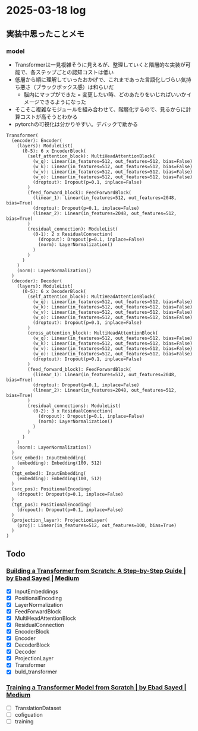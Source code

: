 # 2025-03-18 log

## 実装中思ったことメモ
### model
- Transformerは一見複雑そうに見えるが、整理していくと階層的な実装が可能で、各ステップごとの認知コストは低い
- 低層から順に理解していったおかげで、これまであった言語化しづらい気持ち悪さ（ブラックボックス感）は和らいだ
    - 脳内にマップができた = 変更したい時、どのあたりをいじればいいかイメージできるようになった
- そこそこ複雑なモジュールを組み合わせて、階層化するので、見るからに計算コストが高そうとわかる
- pytorchの可視化は分かりやすい。デバックで助かる
```
Transformer(
  (encoder): Encoder(
    (layers): ModuleList(
      (0-5): 6 x EncoderBlock(
        (self_attention_block): MultiHeadAttentionBlock(
          (w_q): Linear(in_features=512, out_features=512, bias=False)
          (w_k): Linear(in_features=512, out_features=512, bias=False)
          (w_v): Linear(in_features=512, out_features=512, bias=False)
          (w_o): Linear(in_features=512, out_features=512, bias=False)
          (droptout): Dropout(p=0.1, inplace=False)
        )
        (feed_forward_block): FeedForwardBlock(
          (linear_1): Linear(in_features=512, out_features=2048, bias=True)
          (droptou): Dropout(p=0.1, inplace=False)
          (linear_2): Linear(in_features=2048, out_features=512, bias=True)
        )
        (residual_connection): ModuleList(
          (0-1): 2 x ResidualConnection(
            (dropout): Dropout(p=0.1, inplace=False)
            (norm): LayerNormalization()
          )
        )
      )
    )
    (norm): LayerNormalization()
  )
  (decoder): Decoder(
    (layers): ModuleList(
      (0-5): 6 x DecoderBlock(
        (self_attention_block): MultiHeadAttentionBlock(
          (w_q): Linear(in_features=512, out_features=512, bias=False)
          (w_k): Linear(in_features=512, out_features=512, bias=False)
          (w_v): Linear(in_features=512, out_features=512, bias=False)
          (w_o): Linear(in_features=512, out_features=512, bias=False)
          (droptout): Dropout(p=0.1, inplace=False)
        )
        (cross_attention_block): MultiHeadAttentionBlock(
          (w_q): Linear(in_features=512, out_features=512, bias=False)
          (w_k): Linear(in_features=512, out_features=512, bias=False)
          (w_v): Linear(in_features=512, out_features=512, bias=False)
          (w_o): Linear(in_features=512, out_features=512, bias=False)
          (droptout): Dropout(p=0.1, inplace=False)
        )
        (feed_forward_block): FeedForwardBlock(
          (linear_1): Linear(in_features=512, out_features=2048, bias=True)
          (droptou): Dropout(p=0.1, inplace=False)
          (linear_2): Linear(in_features=2048, out_features=512, bias=True)
        )
        (residual_connections): ModuleList(
          (0-2): 3 x ResidualConnection(
            (dropout): Dropout(p=0.1, inplace=False)
            (norm): LayerNormalization()
          )
        )
      )
    )
    (norm): LayerNormalization()
  )
  (src_embed): InputEmbedding(
    (embedding): Embedding(100, 512)
  )
  (tgt_embed): InputEmbedding(
    (embedding): Embedding(100, 512)
  )
  (src_pos): PositionalEncoding(
    (dropout): Dropout(p=0.1, inplace=False)
  )
  (tgt_pos): PositionalEncoding(
    (dropout): Dropout(p=0.1, inplace=False)
  )
  (projection_layer): ProjectionLayer(
    (proj): Linear(in_features=512, out_features=100, bias=True)
  )
)
```

## Todo
### [Building a Transformer from Scratch: A Step-by-Step Guide | by Ebad Sayed | Medium](https://medium.com/@sayedebad.777/building-a-transformer-from-scratch-a-step-by-step-guide-a3df0aeb7c9a)
- [x] InputEmbeddings
- [x] PositionalEncoding
- [x] LayerNormalization
- [x] FeedForwardBlock
- [x] MultiHeadAttentionBlock
- [x] ResidualConnection
- [x] EncoderBlock
- [x] Encoder
- [x] DecoderBlock
- [x] Decoder
- [x] ProjectionLayer
- [x] Transformer
- [x] buld_transformer

### [Training a Transformer Model from Scratch | by Ebad Sayed | Medium](https://medium.com/@sayedebad.777/training-a-transformer-model-from-scratch-25bb270f5888)
- [ ] TranslationDataset
- [ ] cofiguation
- [ ] training